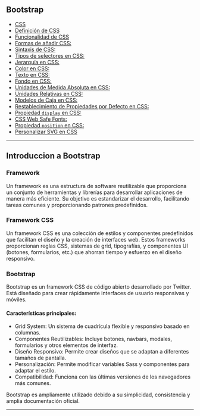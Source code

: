 ## Bootstrap

- [CSS](#css)
- [Definición de CSS](#definición-de-css)
- [Funcionalidad de CSS](#funcionalidad-de-css)
- [Formas de añadir CSS:](#formas-de-añadir-css)
- [Sintaxis de CSS:](#sintaxis-de-css)
- [Tipos de selectores en CSS:](#tipos-de-selectores-en-css)
- [Jerarquía en CSS:](#jerarquía-en-css)
- [Color en CSS:](#color-en-css)
- [Texto en CSS:](#texto-en-css)
- [Fondo en CSS:](#fondo-en-css)
- [Unidades de Medida Absoluta en CSS:](#unidades-de-medida-absoluta-en-css)
- [Unidades Relativas en CSS:](#unidades-relativas-en-css)
- [Modelos de Caja en CSS:](#modelos-de-caja-en-css)
- [Restablecimiento de Propiedades por Defecto en CSS:](#restablecimiento-de-propiedades-por-defecto-en-css)
- [Propiedad `display` en CSS:](#propiedad-display-en-css)
- [CSS Web Safe Fonts:](#css-web-safe-fonts)
- [Propiedad `position` en CSS:](#propiedad-position-en-css)
- [Personalizar SVG en CSS](#personalizar-svg-en-css)

---

## Introduccion a Bootstrap
### Framework
Un framework es una estructura de software reutilizable que proporciona un 
conjunto de herramientas y librerías para desarrollar aplicaciones de manera más 
eficiente. Su objetivo es estandarizar el desarrollo, facilitando tareas comunes 
y proporcionando patrones predefinidos.

### Framework CSS
Un framework CSS es una colección de estilos y componentes predefinidos que 
facilitan el diseño y la creación de interfaces web. Estos frameworks 
proporcionan reglas CSS, sistemas de grid, tipografías, y componentes UI 
(botones, formularios, etc.) que ahorran tiempo y esfuerzo en el diseño 
responsivo.

### Bootstrap
Bootstrap es un framework CSS de código abierto desarrollado por Twitter. Está 
diseñado para crear rápidamente interfaces de usuario responsivas y móviles.

#### Características principales:

* Grid System: Un sistema de cuadrícula flexible y responsivo basado en columnas.
* Componentes Reutilizables: Incluye botones, navbars, modales, formularios y 
  otros elementos de interfaz.
* Diseño Responsivo: Permite crear diseños que se adaptan a diferentes tamaños 
  de pantalla.
* Personalización: Permite modificar variables Sass y componentes para adaptar 
  el estilo.
* Compatibilidad: Funciona con las últimas versiones de los navegadores más 
  comunes.

Bootstrap es ampliamente utilizado debido a su simplicidad, consistencia y 
amplia documentación oficial.

---

